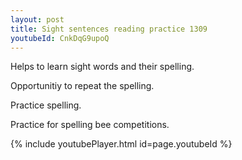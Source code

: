 ```yaml
---
layout: post
title: Sight sentences reading practice 1309
youtubeId: CnkDqG9upoQ
---
```

 
 
Helps to learn sight words and their spelling.

Opportunitiy to repeat the spelling. 

Practice spelling. 
 
Practice for spelling bee competitions. 
 
{% include youtubePlayer.html id=page.youtubeId %}
 
 
